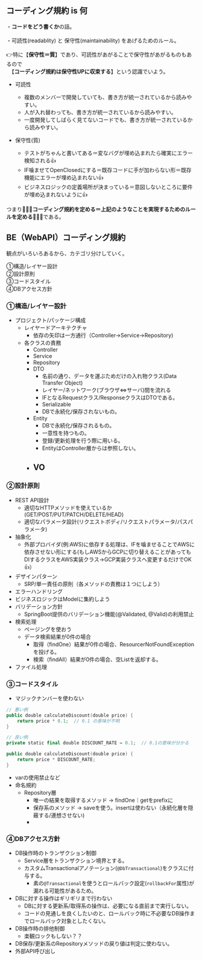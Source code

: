 ## コーディング規約 is 何
・**コードをどう書くか**の話。<br/><br/>
・可読性(readablity) と 保守性(maintainability) をあげるためのルール。<br/><br/>
👉特に【**保守性＝質**】であり、可読性があがることで保守性があがるものもあるので<br/>
 　【**コーディング規約は保守性UPに収束する**】という認識でいよう。


- 可読性
  - 複数のメンバーで開発していても、書き方が統一されているから読みやすい。
  - 人が入れ替わっても、書き方が統一されているから読みやすい。
  - 一度開発してしばらく見てないコードでも、書き方が統一されているから読みやすい。

- 保守性(質)
  - テストがちゃんと書いてある＝変なバグが埋め込まれたら確実にエラー検知される👍
  - IF噛ませてOpenClosedにする＝既存コードに手が加わらない形＝既存機能にエラーが埋め込まれない👍
  - ビジネスロジックの定義場所が決まっている＝意図しないところに要件が埋め込まれないように👍

つまり🔴🔴🔴**コーディング規約を定める＝上記のようなことを実現するためのルールを定める**🔴🔴🔴である。

## BE（WebAPI）コーディング規約

観点がいろいろあるから、カテゴリ分けしていく。

①構造/レイヤー設計<br/>
②設計原則<br/>
③コードスタイル<br/>
④DBアクセス方針<br/>

### ①構造/レイヤー設計
- プロジェクト/パッケージ構成
  - レイヤードアーキテクチャ
    - 依存の矢印は一方通行（Controller→Service→Repository)  
  - 各クラスの責務
    - Controller
    - Service
    - Repository
    - DTO
      - 名前の通り、データを運ぶためだけの入れ物クラス(Data Transfer Object)
      - レイヤー/ネットワーク(ブラウザ⇔サーバ)間を流れる
      - IFとなるRequestクラス/ResponseクラスはDTOである。
      - Serializable
      - DBで永続化/保存されないもの。
    - Entity
      - DBで永続化/保存されるもの。
      - 一意性を持つもの。
      - 登録/更新処理を行う際に用いる。
      - EntityはController層からは参照しない。
    - VO
      - 

### ②設計原則
- REST API設計
  - 適切なHTTPメソッドを使えているか(GET/POST/PUT/PATCH/DELETE/HEAD)
  - 適切なパラメータ設計(リクエストボディ/リクエストパラメータ/パスパラメータ)
- 抽象化
  - 外部プロバイダ(例:AWS)に依存する処理は、IFを噛ませることでAWSに依存させない形にする(もしAWSからGCPに切り替えることがあってもDIするクラスをAWS実装クラス→GCP実装クラスへ変更するだけでOK👍）
- デザインパターン
  - SRP/単一責任の原則（各メソッドの責務は１つにしよう） 
- エラーハンドリング
- ビジネスロジックはModelに集約しよう
- バリデーション方針
  - SpringBoot提供のバリデーション機能(@Validated, @Valid)の利用禁止
- 検索処理
  - ページングを使おう
  - データ検索結果が0件の場合
    - 取得（findOne）結果が0件の場合、ResourcerNotFoundExceptionを投げる。
    - 検索（findAll）結果が0件の場合、空Listを返却する。
- ファイル処理

### ③コードスタイル
- マジックナンバーを使わない
```kt
// 悪い例
public double calculateDiscount(double price) {
    return price * 0.1;  // 0.1 の意味が不明
}

// 良い例
private static final double DISCOUNT_RATE = 0.1;  // 0.1の意味が分かる

public double calculateDiscount(double price) {
    return price * DISCOUNT_RATE;
}
```
- varの使用禁止など
- 命名規約
  - Repository層
    - 唯一の結果を取得するメソッド → findOne｜getをprefixに
    - 保存系のメソッド → saveを使う。insertは使わない（永続化層を隠蔽する/連想させない)
    - 
### ④DBアクセス方針
- DB操作時のトランザクション制御
  - Service層をトランザクション境界とする。
  - カスタムTransactionalアノテーション(`@DbTransactional`)をクラスに付与する。
    - 素の`@Transactional`を使うとロールバック設定(`rollbackFor`属性)が漏れる可能性があるため。 
- DBに対する操作はギリギリまで行わない
  - DBに対する更新系/取得系の操作は、必要になる直前まで実行しない。
  - コードの見通しを良くしたいのと、ロールバック時に不必要なDB操作までロールバック対象としたくない。
- DB操作時の排他制御
  - 楽観ロックもしない？？
- DB保存/更新系のRepositoryメソッドの戻り値は判定に使わない。
- 外部API呼び出し


